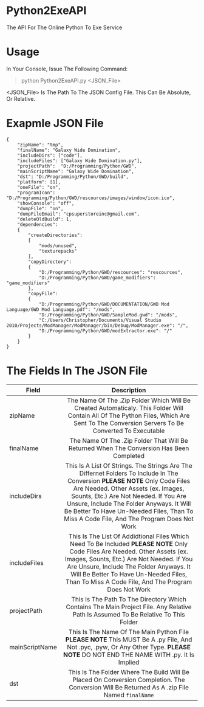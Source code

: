 # Python2ExeAPI
The API For The Online Python To Exe Service

# Usage
In Your Console, Issue The Following Command:
> python Python2ExeAPI.py <JSON_File>
  
<JSON_File> Is The Path To The JSON Config File. This Can Be Absolute, Or Relative.

# Exapmle JSON File
```
{
	"zipName": "tmp",
	"finalName": "Galaxy Wide Domination",
	"includeDirs": ["code"],
	"includeFiles": ["Galaxy Wide Domination.py"],
	"projectPath":  "D:/Programming/Python/GWD",
	"mainScriptName": "Galaxy Wide Domination",
	"dst": "D:/Programming/Python/GWD/build",
	"platform": [1],
	"oneFile": "on",
	"programIcon": "D:/Programming/Python/GWD/rescources/images/window/icon.ico",
	"showConsole": "off",
	"dumpFile": "on",
	"dumpFileEmail": "cpsuperstoreinc@gmail.com",
	"deleteOldBuild": 1,
	"dependencies":	
	{
		"createDirectories": 
		[
			"mods/unused", 
			"texturepacks"
		],
		"copyDirectory": 
		{
			"D:/Programming/Python/GWD/rescources": "rescources",
			"D:/Programming/Python/GWD/game_modifiers": "game_modifiers"
		},
		"copyFile":
		{
			"D:/Programming/Python/GWD/DOCUMENTATION/GWD Mod Language/GWD Mod Language.pdf": "/mods",
			"D:/Programming/Python/GWD/SampleMod.gwd": "/mods",
			"C:/Users/Christopher/Documents/Visual Studio 2010/Projects/ModManager/ModManager/bin/Debug/ModManager.exe": "/",
			"D:/Programming/Python/GWD/modExtractor.exe": "/"
		}
	}
}
```
# The Fields In The JSON File
| Field        | Description           |
| ------------- |:-------------:|
| zipName      | The Name Of The .Zip Folder Which Will Be Created Automaticaly. This Folder Will Contain All Of The Python Files, Which Are Sent To The Conversion Servers To Be Converted To Executable|
| finalName | The Name Of The .Zip Folder That Will Be Returned When The Conversion Has Been Completed |
| includeDirs | This Is A List Of Strings. The Strings Are The Differnet Folders To Include In The Conversion **PLEASE NOTE** Only Code Files Are Needed. Other Assets (ex. Images, Sounts, Etc.) Are Not Needed. If You Are Unsure, Include The Folder Anyways. It Will Be Better To Have Un-Needed Files, Than To Miss A Code File, And The Program Does Not Work |
| includeFiles | This Is The List Of Addidtional Files Which Need To Be Included **PLEASE NOTE** Only Code Files Are Needed. Other Assets (ex. Images, Sounts, Etc.) Are Not Needed. If You Are Unsure, Include The Folder Anyways. It Will Be Better To Have Un-Needed Files, Than To Miss A Code File, And The Program Does Not Work |
| projectPath | This Is The Path To The Directory Which Contains The Main Project File. Any Relative Path Is Assumed To Be Relative To This Folder |
| mainScriptName | This Is The Name Of The Main Python File **PLEASE NOTE** This MUST Be A .py File, And Not .pyc, .pyw, Or Any Other Type. **PLEASE NOTE** DO NOT END THE NAME WITH .py. It Is Implied |
| dst | This Is The Folder Where The Build Will Be Placed On Conversion Completion. The Conversion Will Be Returned As A .zip File Named `finalName` |
